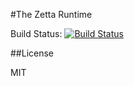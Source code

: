 #The Zetta Runtime

Build Status: [![Build Status](https://travis-ci.org/zettajs/zetta-runtime.svg?branch=master)](https://travis-ci.org/zettajs/zetta-runtime)

##License

MIT

